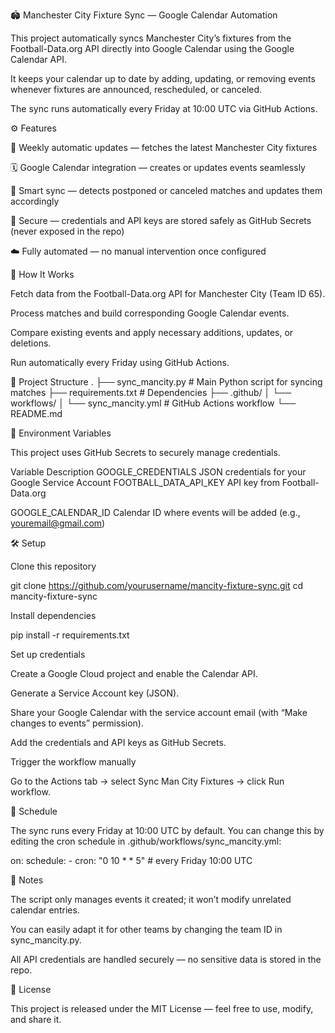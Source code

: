 🏟️ Manchester City Fixture Sync — Google Calendar Automation

This project automatically syncs Manchester City’s fixtures from the Football-Data.org API
 directly into Google Calendar using the Google Calendar API.

It keeps your calendar up to date by adding, updating, or removing events whenever fixtures are announced, rescheduled, or canceled.

The sync runs automatically every Friday at 10:00 UTC via GitHub Actions.

⚙️ Features

🔄 Weekly automatic updates — fetches the latest Manchester City fixtures

🗓️ Google Calendar integration — creates or updates events seamlessly

🧠 Smart sync — detects postponed or canceled matches and updates them accordingly

🔐 Secure — credentials and API keys are stored safely as GitHub Secrets (never exposed in the repo)

☁️ Fully automated — no manual intervention once configured

🚀 How It Works

Fetch data from the Football-Data.org API for Manchester City (Team ID 65).

Process matches and build corresponding Google Calendar events.

Compare existing events and apply necessary additions, updates, or deletions.

Run automatically every Friday using GitHub Actions.

🧩 Project Structure
.
├── sync_mancity.py        # Main Python script for syncing matches
├── requirements.txt       # Dependencies
├── .github/
│   └── workflows/
│       └── sync_mancity.yml  # GitHub Actions workflow
└── README.md

🔑 Environment Variables

This project uses GitHub Secrets to securely manage credentials.

Variable	Description
GOOGLE_CREDENTIALS	JSON credentials for your Google Service Account
FOOTBALL_DATA_API_KEY	API key from Football-Data.org

GOOGLE_CALENDAR_ID	Calendar ID where events will be added (e.g., youremail@gmail.com)

🛠️ Setup

Clone this repository

git clone https://github.com/yourusername/mancity-fixture-sync.git
cd mancity-fixture-sync


Install dependencies

pip install -r requirements.txt


Set up credentials

Create a Google Cloud project and enable the Calendar API.

Generate a Service Account key (JSON).

Share your Google Calendar with the service account email (with “Make changes to events” permission).

Add the credentials and API keys as GitHub Secrets.

Trigger the workflow manually

Go to the Actions tab → select Sync Man City Fixtures → click Run workflow.

📅 Schedule

The sync runs every Friday at 10:00 UTC by default.
You can change this by editing the cron schedule in .github/workflows/sync_mancity.yml:

on:
  schedule:
    - cron: "0 10 * * 5"   # every Friday 10:00 UTC

🧠 Notes

The script only manages events it created; it won’t modify unrelated calendar entries.

You can easily adapt it for other teams by changing the team ID in sync_mancity.py.

All API credentials are handled securely — no sensitive data is stored in the repo.

📄 License

This project is released under the MIT License — feel free to use, modify, and share it.
